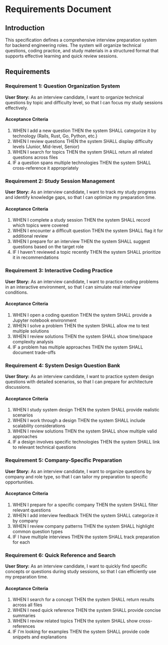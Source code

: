 # Requirements Document

## Introduction

This specification defines a comprehensive interview preparation system for backend engineering roles. The system will organize technical questions, coding practice, and study materials in a structured format that supports effective learning and quick review sessions.

## Requirements

### Requirement 1: Question Organization System

**User Story:** As an interview candidate, I want to organize technical questions by topic and difficulty level, so that I can focus my study sessions effectively.

#### Acceptance Criteria

1. WHEN I add a new question THEN the system SHALL categorize it by technology (Rails, Rust, Go, Python, etc.)
2. WHEN I review questions THEN the system SHALL display difficulty levels (Junior, Mid-level, Senior)
3. WHEN I search for topics THEN the system SHALL return all related questions across files
4. IF a question spans multiple technologies THEN the system SHALL cross-reference it appropriately

### Requirement 2: Study Session Management

**User Story:** As an interview candidate, I want to track my study progress and identify knowledge gaps, so that I can optimize my preparation time.

#### Acceptance Criteria

1. WHEN I complete a study session THEN the system SHALL record which topics were covered
2. WHEN I encounter a difficult question THEN the system SHALL flag it for additional review
3. WHEN I prepare for an interview THEN the system SHALL suggest questions based on the target role
4. IF I haven't reviewed a topic recently THEN the system SHALL prioritize it in recommendations

### Requirement 3: Interactive Coding Practice

**User Story:** As an interview candidate, I want to practice coding problems in an interactive environment, so that I can simulate real interview conditions.

#### Acceptance Criteria

1. WHEN I open a coding question THEN the system SHALL provide a Jupyter notebook environment
2. WHEN I solve a problem THEN the system SHALL allow me to test multiple solutions
3. WHEN I review solutions THEN the system SHALL show time/space complexity analysis
4. IF a problem has multiple approaches THEN the system SHALL document trade-offs

### Requirement 4: System Design Question Bank

**User Story:** As an interview candidate, I want to practice system design questions with detailed scenarios, so that I can prepare for architecture discussions.

#### Acceptance Criteria

1. WHEN I study system design THEN the system SHALL provide realistic scenarios
2. WHEN I work through a design THEN the system SHALL include scalability considerations
3. WHEN I review solutions THEN the system SHALL show multiple valid approaches
4. IF a design involves specific technologies THEN the system SHALL link to relevant technical questions

### Requirement 5: Company-Specific Preparation

**User Story:** As an interview candidate, I want to organize questions by company and role type, so that I can tailor my preparation to specific opportunities.

#### Acceptance Criteria

1. WHEN I prepare for a specific company THEN the system SHALL filter relevant questions
2. WHEN I add interview feedback THEN the system SHALL categorize it by company
3. WHEN I review company patterns THEN the system SHALL highlight common question types
4. IF I have multiple interviews THEN the system SHALL track preparation for each

### Requirement 6: Quick Reference and Search

**User Story:** As an interview candidate, I want to quickly find specific concepts or questions during study sessions, so that I can efficiently use my preparation time.

#### Acceptance Criteria

1. WHEN I search for a concept THEN the system SHALL return results across all files
2. WHEN I need quick reference THEN the system SHALL provide concise summaries
3. WHEN I review related topics THEN the system SHALL show cross-references
4. IF I'm looking for examples THEN the system SHALL provide code snippets and explanations